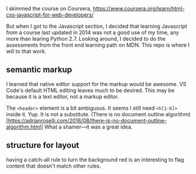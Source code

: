 I skimmed the course on Coursera, https://www.coursera.org/learn/html-css-javascript-for-web-developers/

But when I got to the Javascript section, I decided that learning Javascript from a course last updated in 2014 was not a good use of my time, any more than learing Python 2.7.
Looking around, I decided to do the assessments from the front end learning path on MDN. 
This repo is where I will to that work.

## semantic markup

I learned that native editor support for the markup would be awesome. VS Code's default HTML editing leaves much to be desired. This may be because it is a text editor, not a markup editor.

The `<header>` element is a bit ambiguous. It seems I still need `<h[1-6]>` inside it.
Yup. It is not a substitute. (There is no document outline algorithm)[https://adrianroselli.com/2016/08/there-is-no-document-outline-algorithm.html] What a shamer—it was a great idea.


## structure for layout

having a catch-all rule to turn the background red is an interesting to flag content that doesn't match other rules.
